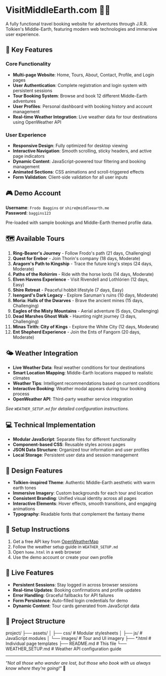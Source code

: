 # VisitMiddleEarth.com 🧙‍♂️

A fully functional travel booking website for adventures through J.R.R. Tolkien's Middle-Earth, featuring modern web technologies and immersive user experience.

## 🌟 Key Features

### Core Functionality
- **Multi-page Website**: Home, Tours, About, Contact, Profile, and Login pages
- **User Authentication**: Complete registration and login system with persistent sessions
- **Tour Booking System**: Browse and book 12 different Middle-Earth adventures
- **User Profiles**: Personal dashboard with booking history and account management
- **Real-time Weather Integration**: Live weather data for tour destinations using OpenWeather API

### User Experience
- **Responsive Design**: Fully optimized for desktop viewing
- **Interactive Navigation**: Smooth scrolling, sticky headers, and active page indicators
- **Dynamic Content**: JavaScript-powered tour filtering and booking management
- **Animated Sections**: CSS animations and scroll-triggered effects
- **Form Validation**: Client-side validation for all user inputs

## 🎮 Demo Account
**Username**: `Frodo Baggins` or `shire@middleearth.me`  
**Password**: `baggins123`

Pre-loaded with sample bookings and Middle-Earth themed profile data.

## 🗺️ Available Tours

1. **Ring-Bearer's Journey** - Follow Frodo's path (21 days, Challenging)
2. **Quest for Erebor** - Join Thorin's company (18 days, Moderate)
3. **Aragorn's Path to Kingship** - Trace the future king's steps (24 days, Moderate)
4. **Paths of the Rohirrim** - Ride with the horse lords (14 days, Moderate)
5. **Elven Havens Experience** - Visit Rivendell and Lothlórien (12 days, Easy)
6. **Shire Retreat** - Peaceful hobbit lifestyle (7 days, Easy)
7. **Isengard's Dark Legacy** - Explore Saruman's ruins (10 days, Moderate)
8. **Moria: Halls of the Dwarves** - Brave the ancient mines (15 days, Challenging)
9. **Eagles of the Misty Mountains** - Aerial adventure (5 days, Challenging)
10. **Dead Marshes Ghost Walk** - Haunting night journey (3 days, Challenging)
11. **Minas Tirith: City of Kings** - Explore the White City (12 days, Moderate)
12. **Ent Shepherd Experience** - Join the Ents of Fangorn (20 days, Moderate)

## 🌤️ Weather Integration

- **Live Weather Data**: Real weather conditions for tour destinations
- **Smart Location Mapping**: Middle-Earth locations mapped to realistic climates
- **Weather Tips**: Intelligent recommendations based on current conditions
- **Interactive Booking**: Weather modal appears during tour booking process
- **OpenWeather API**: Third-party weather service integration

*See `WEATHER_SETUP.md` for detailed configuration instructions.*

## 💻 Technical Implementation

- **Modular JavaScript**: Separate files for different functionality
- **Component-based CSS**: Reusable styles across pages
- **JSON Data Structure**: Organized tour information and user profiles
- **Local Storage**: Persistent user data and session management

## 🎨 Design Features

- **Tolkien-inspired Theme**: Authentic Middle-Earth aesthetic with warm earth tones
- **Immersive Imagery**: Custom backgrounds for each tour and location
- **Consistent Branding**: Unified visual identity across all pages
- **Interactive Elements**: Hover effects, smooth transitions, and engaging animations
- **Typography**: Readable fonts that complement the fantasy theme

## 🔧 Setup Instructions

1. Get a free API key from [OpenWeatherMap](https://openweathermap.org/api) 
2. Follow the weather setup guide in `WEATHER_SETUP.md`
3. Open `home.html` in a web browser
4. Use the demo account or create your own profile

## 🚀 Live Features

- **Persistent Sessions**: Stay logged in across browser sessions
- **Real-time Updates**: Booking confirmations and profile updates
- **Error Handling**: Graceful fallbacks for API failures
- **Form Persistence**: Auto-filled login credentials for demo
- **Dynamic Content**: Tour cards generated from JavaScript data

## 📁 Project Structure


project/
├── assets/
│   ├── css/          # Modular stylesheets
│   ├── js/           # JavaScript modules
│   └── images/       # Tour and UI imagery
├── *.html            # Individual page templates
├── README.md         # This file
└── WEATHER_SETUP.md  # Weather API configuration guide


---

*"Not all those who wander are lost, but those who book with us always know where they're going!"* 🌟
